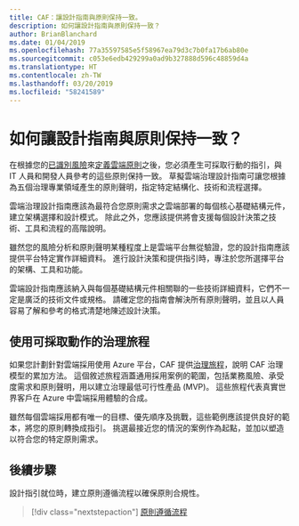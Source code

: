 ```yaml
---
title: CAF：讓設計指南與原則保持一致。
description: 如何讓設計指南與原則保持一致？
author: BrianBlanchard
ms.date: 01/04/2019
ms.openlocfilehash: 77a35597585e5f58967ea79d3c7b0fa17b6ab80e
ms.sourcegitcommit: c053e6edb429299a0ad9b327888d596c48859d4a
ms.translationtype: HT
ms.contentlocale: zh-TW
ms.lasthandoff: 03/20/2019
ms.locfileid: "58241589"
---
```

<!---
I've established policies. How to help developers adopt these policies?
Draft an architecture design guide.

[Aspirational statement] If you're using Azure, you can use one of ours as a starting point. The choose one of the following 6 as a starting point and mold it to fit your policies.
--->

<!-- markdownlint-disable MD026 -->

# <a name="how-do-you-align-design-guides-with-policy"></a>如何讓設計指南與原則保持一致？

在根據您的[已識別風險](understanding-business-risk.md)來[定義雲端原則](define-policy.md)之後，您必須產生可採取行動的指引，與 IT 人員和開發人員參考的這些原則保持一致。 草擬雲端治理設計指南可讓您根據為五個治理專業領域產生的原則聲明，指定特定結構化、技術和流程選擇。

雲端治理設計指南應該為最符合您原則需求之雲端部署的每個核心基礎結構元件，建立架構選擇和設計模式。 除此之外，您應該提供將會支援每個設計決策之技術、工具和流程的高階說明。

雖然您的風險分析和原則聲明某種程度上是雲端平台無從驗證，您的設計指南應該提供平台特定實作詳細資料。 進行設計決策和提供指引時，專注於您所選擇平台的架構、工具和功能。

雲端設計指南應該納入與每個基礎結構元件相關聯的一些技術詳細資料，它們不一定是廣泛的技術文件或規格。 請確定您的指南會解決所有原則聲明，並且以人員容易了解和參考的格式清楚地陳述設計決策。

<!-- markdownlint-enable MD033 -->

## <a name="using-the-actionable-governance-journeys"></a>使用可採取動作的治理旅程

如果您計劃針對雲端採用使用 Azure 平台，CAF 提供[治理旅程](../journeys/overview.md)，說明 CAF 治理模型的累加方法。 這個敘述旅程涵蓋通用採用案例的範圍，包括業務風險、承受度需求和原則聲明，用以建立治理最低可行性產品 (MVP)。 這些旅程代表真實世界客戶在 Azure 中雲端採用體驗的合成。

雖然每個雲端採用都有唯一的目標、優先順序及挑戰，這些範例應該提供良好的範本，將您的原則轉換成指引。 挑選最接近您的情況的案例作為起點，並加以塑造以符合您的特定原則需求。

## <a name="next-steps"></a>後續步驟

設計指引就位時，建立原則遵循流程以確保原則合規性。

> [!div class="nextstepaction"]
> [原則遵循流程](processes.md)